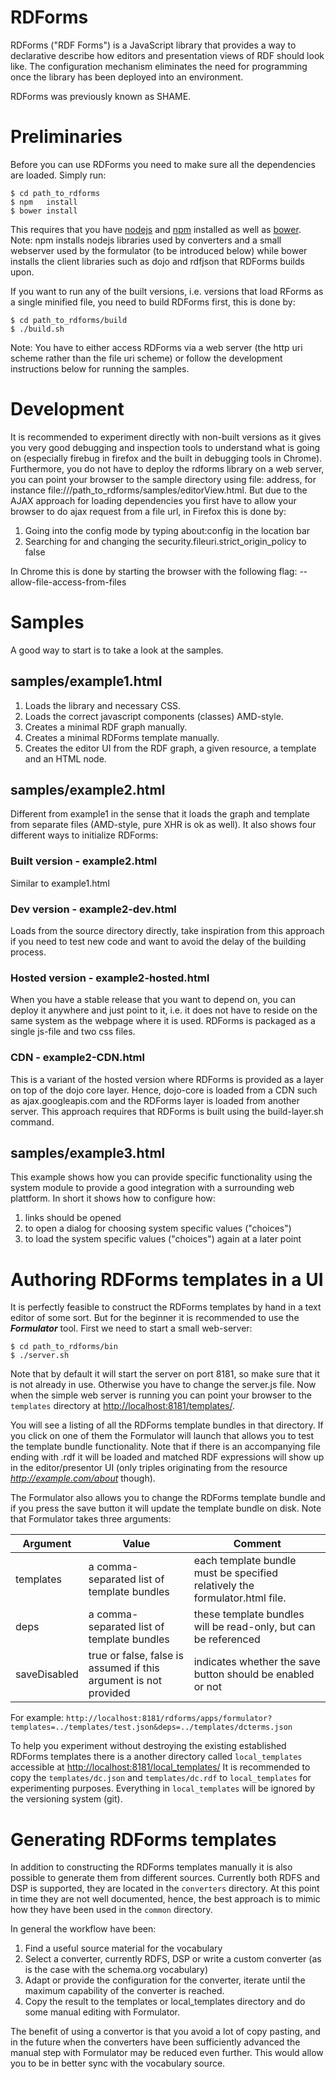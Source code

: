# RDForms

RDForms ("RDF Forms") is a JavaScript library that provides a way to declarative describe how editors and presentation
views of RDF should look like. The configuration mechanism eliminates the need for programming once the library has
been deployed into an environment.

RDForms was previously known as SHAME.

# Preliminaries

Before you can use RDForms you need to make sure all the dependencies are loaded. Simply run:

    $ cd path_to_rdforms
    $ npm   install
    $ bower install

This requires that you have [nodejs](http://nodejs.org/) and [npm](https://www.npmjs.org/) installed
as well as [bower](http://bower.io/). Note: npm installs nodejs libraries used by converters and a small webserver
used by the formulator (to be introduced below) while bower installs the client libraries such as dojo and rdfjson
that RDForms builds upon.

If you want to run any of the built versions, i.e. versions that load RForms as a single minified file, you need to build
RDForms first, this is done by:

    $ cd path_to_rdforms/build
    $ ./build.sh

Note: You have to either access RDForms via a web server (the http uri scheme rather than the file uri scheme) or
follow the development instructions below for running the samples.

# Development

It is recommended to experiment directly with non-built versions as it gives you very good debugging and inspection tools
to understand what is going on (especially firebug in firefox and the built in debugging tools in Chrome).
Furthermore, you do not have to deploy the rdforms library on a web server, you can point your browser to the
sample directory using file: address, for instance file:///path_to_rdforms/samples/editorView.html.
But due to the AJAX approach for loading dependencies you first have to allow your browser to do ajax request from a file url,
in Firefox this is done by:

1. Going into the config mode by typing about:config in the location bar
2. Searching for and changing the security.fileuri.strict_origin_policy to false

In Chrome this is done by starting the browser with the following flag: --allow-file-access-from-files

# Samples

A good way to start is to take a look at the samples.

## samples/example1.html

1. Loads the library and necessary CSS.
2. Loads the correct javascript components (classes) AMD-style.
3. Creates a minimal RDF graph manually.
4. Creates a minimal RDForms template manually.
5. Creates the editor UI from the RDF graph, a given resource, a template and an HTML node.

## samples/example2.html

Different from example1 in the sense that it loads the graph and template from separate files (AMD-style, pure XHR is ok as well).
It also shows four different ways to initialize RDForms:

### Built version - example2.html

Similar to example1.html

### Dev version - example2-dev.html

Loads from the source directory directly, take inspiration from this approach if you need to test new code and want to avoid the delay of the building process.

### Hosted version - example2-hosted.html

When you have a stable release that you want to depend on, you can deploy it anywhere and just point to it,
i.e. it does not have to reside on the same system as the webpage where it is used.
RDForms is packaged as a single js-file and two css files.

### CDN - example2-CDN.html

This is a variant of the hosted version where RDForms is provided as a layer on top of the dojo core layer.
Hence, dojo-core is loaded from a CDN such as ajax.googleapis.com and the RDForms layer is loaded from another server.
This approach requires that RDForms is built using the build-layer.sh command.

## samples/example3.html

This example shows how you can provide specific functionality using the system module to provide a good integration
with a surrounding web plattform. In short it shows how to configure how:

1. links should be opened
2. to open a dialog for choosing system specific values ("choices")
3. to load the system specific values ("choices") again at a later point

# Authoring RDForms templates in a UI

It is perfectly feasible to construct the RDForms templates by hand in a text editor of some sort. But for the beginner it is
recommended to use the ***Formulator*** tool. First we need to start a small web-server:

    $ cd path_to_rdforms/bin
    $ ./server.sh

Note that by default it will start the server on port 8181, so make sure that it is not already in use.
Otherwise you have to change the server.js file. Now when the simple web server is running you can point your browser
to the ```templates``` directory at [http://localhost:8181/templates/](http://localhost:8181/templates/).

You will see a listing of all the RDForms template bundles in that directory. If you click on one of them the Formulator will
launch that allows you to test the template bundle functionality. Note that if there is an accompanying file ending with .rdf
it will be loaded and matched RDF expressions will show up in the editor/presentor UI (only triples originating from the
resource *http://example.com/about* though).

The Formulator also allows you to change the RDForms template bundle and if you press the save button it will update the template bundle
on disk. Note that Formulator takes three arguments:

Argument | Value | Comment
---------|-------|--------
templates | a comma-separated list of template bundles | each template bundle must be specified relatively the formulator.html file.
deps | a comma-separated list of template bundles | these template bundles will be read-only, but can be referenced
saveDisabled | true or false, false is assumed if this argument is not provided | indicates whether the save button should be enabled or not

For example: ```http://localhost:8181/rdforms/apps/formulator?templates=../templates/test.json&deps=../templates/dcterms.json```

To help you experiment without destroying the existing established RDForms templates there is a another directory called
```local_templates``` accessible at
[http://localhost:8181/local_templates/](http://localhost:8181/local_templates/)
It is recommended to copy the ```templates/dc.json``` and ```templates/dc.rdf``` to ```local_templates``` for experimenting purposes.
Everything in ```local_templates``` will be ignored by the versioning system (git).

# Generating RDForms templates

In addition to constructing the RDForms templates manually it is also possible to generate them from different sources.
Currently both RDFS and DSP is supported, they are located in the ```converters``` directory. At this point in time
they are not well documented, hence, the best approach is to mimic how they have been used in the ```common``` directory.

In general the workflow have been:

1. Find a useful source material for the vocabulary
2. Select a converter, currently RDFS, DSP or write a custom converter (as is the case with the schema.org vocabulary)
3. Adapt or provide the configuration for the converter, iterate until the maximum capability of the converter is reached.
4. Copy the result to the templates or local_templates directory and do some manual editing with Formulator.

The benefit of using a convertor is that you avoid a lot of copy pasting, and in the future when the converters have been
sufficiently advanced the manual step with Formulator may be reduced even further. This would allow you to be in better
sync with the vocabulary source.